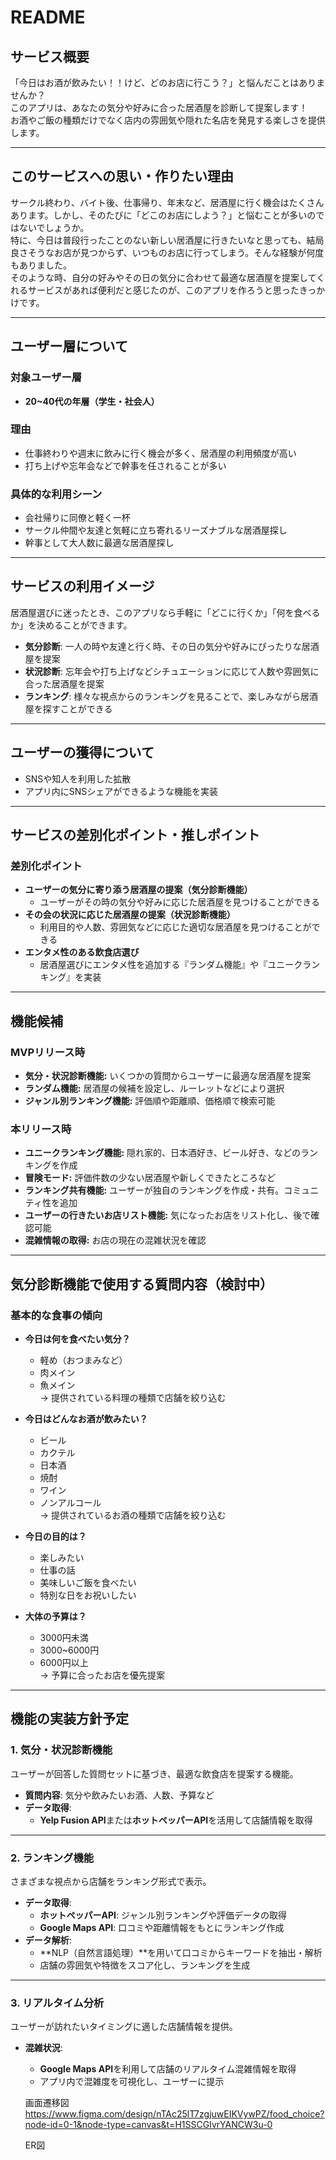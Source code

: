# README

## サービス概要
「今日はお酒が飲みたい！！けど、どのお店に行こう？」と悩んだことはありませんか？  
このアプリは、あなたの気分や好みに合った居酒屋を診断して提案します！  
お酒やご飯の種類だけでなく店内の雰囲気や隠れた名店を発見する楽しさを提供します。

---

## このサービスへの思い・作りたい理由
サークル終わり、バイト後、仕事帰り、年末など、居酒屋に行く機会はたくさんあります。しかし、そのたびに「どこのお店にしよう？」と悩むことが多いのではないでしょうか。  
特に、今日は普段行ったことのない新しい居酒屋に行きたいなと思っても、結局良さそうなお店が見つからず、いつものお店に行ってしまう。そんな経験が何度もありました。  
そのような時、自分の好みやその日の気分に合わせて最適な居酒屋を提案してくれるサービスがあれば便利だと感じたのが、このアプリを作ろうと思ったきっかけです。

---

## ユーザー層について

### 対象ユーザー層
- **20~40代の年層（学生・社会人）**

### 理由
- 仕事終わりや週末に飲みに行く機会が多く、居酒屋の利用頻度が高い
- 打ち上げや忘年会などで幹事を任されることが多い

### 具体的な利用シーン
- 会社帰りに同僚と軽く一杯
- サークル仲間や友達と気軽に立ち寄れるリーズナブルな居酒屋探し
- 幹事として大人数に最適な居酒屋探し

---

## サービスの利用イメージ
居酒屋選びに迷ったとき、このアプリなら手軽に「どこに行くか」「何を食べるか」を決めることができます。  
- **気分診断**: 一人の時や友達と行く時、その日の気分や好みにぴったりな居酒屋を提案  
- **状況診断**: 忘年会や打ち上げなどシチュエーションに応じて人数や雰囲気に合った居酒屋を提案  
- **ランキング**: 様々な視点からのランキングを見ることで、楽しみながら居酒屋を探すことができる  

---

## ユーザーの獲得について
- SNSや知人を利用した拡散
- アプリ内にSNSシェアができるような機能を実装

---

## サービスの差別化ポイント・推しポイント

### 差別化ポイント
- **ユーザーの気分に寄り添う居酒屋の提案（気分診断機能）**  
  - ユーザーがその時の気分や好みに応じた居酒屋を見つけることができる
- **その会の状況に応じた居酒屋の提案（状況診断機能）**  
  - 利用目的や人数、雰囲気などに応じた適切な居酒屋を見つけることができる
- **エンタメ性のある飲食店選び**  
  - 居酒屋選びにエンタメ性を追加する『ランダム機能』や『ユニークランキング』を実装

---

## 機能候補

### MVPリリース時
- **気分・状況診断機能:** いくつかの質問からユーザーに最適な居酒屋を提案  
- **ランダム機能:** 居酒屋の候補を設定し、ルーレットなどにより選択  
- **ジャンル別ランキング機能:** 評価順や距離順、価格順で検索可能  

### 本リリース時
- **ユニークランキング機能:** 隠れ家的、日本酒好き、ビール好き、などのランキングを作成  
- **冒険モード:** 評価件数の少ない居酒屋や新しくできたところなど
- **ランキング共有機能:** ユーザーが独自のランキングを作成・共有。コミュニティ性を追加  
- **ユーザーの行きたいお店リスト機能:** 気になったお店をリスト化し、後で確認可能  
- **混雑情報の取得:** お店の現在の混雑状況を確認  

---

## 気分診断機能で使用する質問内容（検討中）

### 基本的な食事の傾向
- **今日は何を食べたい気分？**  
  - 軽め（おつまみなど）  
  - 肉メイン  
  - 魚メイン  
  → 提供されている料理の種類で店舗を絞り込む

- **今日はどんなお酒が飲みたい？**  
  - ビール  
  - カクテル  
  - 日本酒  
  - 焼酎  
  - ワイン  
  - ノンアルコール  
  → 提供されているお酒の種類で店舗を絞り込む

- **今日の目的は？**  
  - 楽しみたい  
  - 仕事の話  
  - 美味しいご飯を食べたい  
  - 特別な日をお祝いしたい  

- **大体の予算は？**  
  - 3000円未満  
  - 3000~6000円  
  - 6000円以上  
  → 予算に合ったお店を優先提案

---

## 機能の実装方針予定

### 1. **気分・状況診断機能**
ユーザーが回答した質問セットに基づき、最適な飲食店を提案する機能。

- **質問内容**: 気分や飲みたいお酒、人数、予算など  
- **データ取得**:  
  - **Yelp Fusion API**または**ホットペッパーAPI**を活用して店舗情報を取得  

---

### 2. **ランキング機能**
さまざまな視点から店舗をランキング形式で表示。

- **データ取得**:  
  - **ホットペッパーAPI**: ジャンル別ランキングや評価データの取得  
  - **Google Maps API**: 口コミや距離情報をもとにランキング作成  
- **データ解析**:  
  - **NLP（自然言語処理）**を用いて口コミからキーワードを抽出・解析  
  - 店舗の雰囲気や特徴をスコア化し、ランキングを生成  

---

### 3. **リアルタイム分析**
ユーザーが訪れたいタイミングに適した店舗情報を提供。

- **混雑状況**:  
  - **Google Maps API**を利用して店舗のリアルタイム混雑情報を取得  
  - アプリ内で混雑度を可視化し、ユーザーに提示  

  画面遷移図
https://www.figma.com/design/nTAc25lT7zgjuwEIKVywPZ/food_choice?node-id=0-1&node-type=canvas&t=H1SSCGIvrYANCW3u-0

  ER図